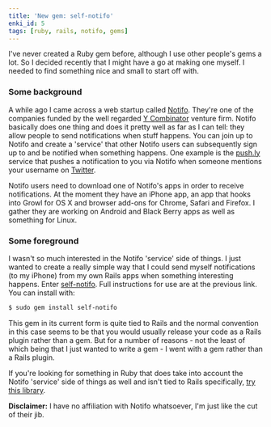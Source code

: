 ```yaml
---
title: 'New gem: self-notifo'
enki_id: 5
tags: [ruby, rails, notifo, gems]
---
```

I've never created a Ruby gem before, although I use other people's gems a lot. So I decided recently that I might have a go at making one myself. I needed to find something nice and small to start off with.<!--more-->

### Some background

A while ago I came across a web startup called [Notifo](http://notifo.com/). They're one of the companies funded by the well regarded [Y Combinator](http://ycombinator.com/) venture firm. Notifo basically does one thing and does it pretty well as far as I can tell: they allow people to send notifications when stuff happens. You can join up to Notifo and create a 'service' that other Notifo users can subsequently sign up to and be notified when something happens. One example is the [push.ly](http://push.ly/) service that pushes a notification to you via Notifo when someone mentions your username on [Twitter](http://twitter.com/).

Notifo users need to download one of Notifo's apps in order to receive notifications. At the moment they have an iPhone app, an app that hooks into Growl for OS X and browser add-ons for Chrome, Safari and Firefox. I gather they are working on Android and Black Berry apps as well as something for Linux.

### Some foreground

I wasn't so much interested in the Notifo 'service' side of things. I just wanted to create a really simple way that I could send myself notifications (to my iPhone) from my own Rails apps when something interesting happens. Enter [self-notifo](http://github.com/gaelian/self-notifo). Full instructions for use are at the previous link. You can install with:

```bash
$ sudo gem install self-notifo
```

This gem in its current form is quite tied to Rails and the normal convention in this case seems to be that you would usually release your code as a Rails plugin rather than a gem. But for a number of reasons - not the least of which being that I just wanted to write a gem - I went with a gem rather than a Rails plugin.

If you're looking for something in Ruby that does take into account the Notifo 'service' side of things as well and isn't tied to Rails specifically, [try this library](http://github.com/jot/notifo).

**Disclaimer:** I have no affiliation with Notifo whatsoever, I'm just like the cut of their jib.
